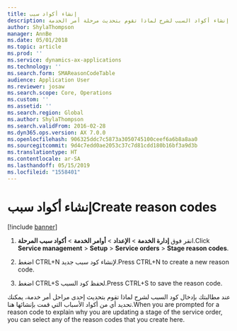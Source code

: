 ```yaml
---
title: إنشاء أكواد سبب
description: يمكنك إنشاء أكواد السبب لشرح لماذا تقوم بتحديث مرحلة أمر الخدمة.
author: ShylaThompson
manager: AnnBe
ms.date: 05/01/2018
ms.topic: article
ms.prod: ''
ms.service: dynamics-ax-applications
ms.technology: ''
ms.search.form: SMAReasonCodeTable
audience: Application User
ms.reviewer: josaw
ms.search.scope: Core, Operations
ms.custom: ''
ms.assetid: ''
ms.search.region: Global
ms.author: ShylaThompson
ms.search.validFrom: 2016-02-28
ms.dyn365.ops.version: AX 7.0.0
ms.openlocfilehash: 906325ddc7c5873a3050745100ceef6a6b8a8aa0
ms.sourcegitcommit: 9d4c7edd0ae2053c37c7d81cdd180b16bf3a9d3b
ms.translationtype: HT
ms.contentlocale: ar-SA
ms.lasthandoff: 05/15/2019
ms.locfileid: "1558401"
---
```

# <a name="create-reason-codes"></a><span data-ttu-id="0ca37-103">إنشاء أكواد سبب</span><span class="sxs-lookup"><span data-stu-id="0ca37-103">Create reason codes</span></span>    

[!include [banner](../includes/banner.md)]


1.  <span data-ttu-id="0ca37-104">انقر فوق **إدارة الخدمة** \> **الإعداد** \> **أوامر الخدمة** \> **أكواد سبب المرحلة**.</span><span class="sxs-lookup"><span data-stu-id="0ca37-104">Click **Service management** \> **Setup** \> **Service orders** \> **Stage reason codes**.</span></span>

2.  <span data-ttu-id="0ca37-105">اضغط CTRL+N لإنشاء كود سبب جديد.</span><span class="sxs-lookup"><span data-stu-id="0ca37-105">Press CTRL+N to create a new reason code.</span></span>

3.  <span data-ttu-id="0ca37-106">اضغط CTRL+S لحفظ كود السبب.</span><span class="sxs-lookup"><span data-stu-id="0ca37-106">Press CTRL+S to save the reason code.</span></span>

<span data-ttu-id="0ca37-107">عند مطالبتك بإدخال كود السبب لشرح لماذا تقوم بتحديث إحدى مراحل أمر خدمة، يمكنك تحديد أي من أكواد الأسباب التي قمت بإنشائها هنا.</span><span class="sxs-lookup"><span data-stu-id="0ca37-107">When you are prompted for a reason code to explain why you are updating a stage of the service order, you can select any of the reason codes that you create here.</span></span>

  


